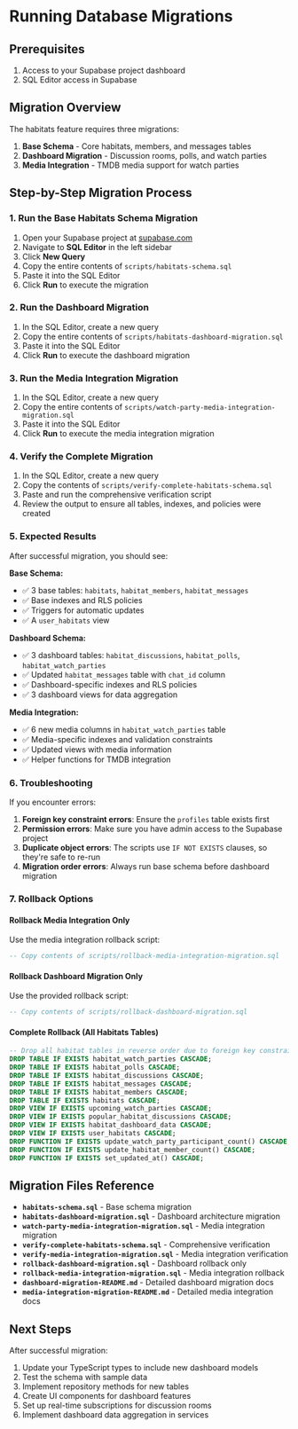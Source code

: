 # Running Database Migrations

## Prerequisites

1. Access to your Supabase project dashboard
2. SQL Editor access in Supabase

## Migration Overview

The habitats feature requires three migrations:

1. **Base Schema** - Core habitats, members, and messages tables
2. **Dashboard Migration** - Discussion rooms, polls, and watch parties
3. **Media Integration** - TMDB media support for watch parties

## Step-by-Step Migration Process

### 1. Run the Base Habitats Schema Migration

1. Open your Supabase project at [supabase.com](https://supabase.com)
2. Navigate to **SQL Editor** in the left sidebar
3. Click **New Query**
4. Copy the entire contents of `scripts/habitats-schema.sql`
5. Paste it into the SQL Editor
6. Click **Run** to execute the migration

### 2. Run the Dashboard Migration

1. In the SQL Editor, create a new query
2. Copy the entire contents of `scripts/habitats-dashboard-migration.sql`
3. Paste it into the SQL Editor
4. Click **Run** to execute the dashboard migration

### 3. Run the Media Integration Migration

1. In the SQL Editor, create a new query
2. Copy the entire contents of `scripts/watch-party-media-integration-migration.sql`
3. Paste it into the SQL Editor
4. Click **Run** to execute the media integration migration

### 4. Verify the Complete Migration

1. In the SQL Editor, create a new query
2. Copy the contents of `scripts/verify-complete-habitats-schema.sql`
3. Paste and run the comprehensive verification script
4. Review the output to ensure all tables, indexes, and policies were created

### 5. Expected Results

After successful migration, you should see:

**Base Schema:**

- ✅ 3 base tables: `habitats`, `habitat_members`, `habitat_messages`
- ✅ Base indexes and RLS policies
- ✅ Triggers for automatic updates
- ✅ A `user_habitats` view

**Dashboard Schema:**

- ✅ 3 dashboard tables: `habitat_discussions`, `habitat_polls`, `habitat_watch_parties`
- ✅ Updated `habitat_messages` table with `chat_id` column
- ✅ Dashboard-specific indexes and RLS policies
- ✅ 3 dashboard views for data aggregation

**Media Integration:**

- ✅ 6 new media columns in `habitat_watch_parties` table
- ✅ Media-specific indexes and validation constraints
- ✅ Updated views with media information
- ✅ Helper functions for TMDB integration

### 6. Troubleshooting

If you encounter errors:

1. **Foreign key constraint errors**: Ensure the `profiles` table exists first
2. **Permission errors**: Make sure you have admin access to the Supabase project
3. **Duplicate object errors**: The scripts use `IF NOT EXISTS` clauses, so they're safe to re-run
4. **Migration order errors**: Always run base schema before dashboard migration

### 7. Rollback Options

#### Rollback Media Integration Only

Use the media integration rollback script:

```sql
-- Copy contents of scripts/rollback-media-integration-migration.sql
```

#### Rollback Dashboard Migration Only

Use the provided rollback script:

```sql
-- Copy contents of scripts/rollback-dashboard-migration.sql
```

#### Complete Rollback (All Habitats Tables)

```sql
-- Drop all habitat tables in reverse order due to foreign key constraints
DROP TABLE IF EXISTS habitat_watch_parties CASCADE;
DROP TABLE IF EXISTS habitat_polls CASCADE;
DROP TABLE IF EXISTS habitat_discussions CASCADE;
DROP TABLE IF EXISTS habitat_messages CASCADE;
DROP TABLE IF EXISTS habitat_members CASCADE;
DROP TABLE IF EXISTS habitats CASCADE;
DROP VIEW IF EXISTS upcoming_watch_parties CASCADE;
DROP VIEW IF EXISTS popular_habitat_discussions CASCADE;
DROP VIEW IF EXISTS habitat_dashboard_data CASCADE;
DROP VIEW IF EXISTS user_habitats CASCADE;
DROP FUNCTION IF EXISTS update_watch_party_participant_count() CASCADE;
DROP FUNCTION IF EXISTS update_habitat_member_count() CASCADE;
DROP FUNCTION IF EXISTS set_updated_at() CASCADE;
```

## Migration Files Reference

- **`habitats-schema.sql`** - Base schema migration
- **`habitats-dashboard-migration.sql`** - Dashboard architecture migration
- **`watch-party-media-integration-migration.sql`** - Media integration migration
- **`verify-complete-habitats-schema.sql`** - Comprehensive verification
- **`verify-media-integration-migration.sql`** - Media integration verification
- **`rollback-dashboard-migration.sql`** - Dashboard rollback only
- **`rollback-media-integration-migration.sql`** - Media integration rollback
- **`dashboard-migration-README.md`** - Detailed dashboard migration docs
- **`media-integration-migration-README.md`** - Detailed media integration docs

## Next Steps

After successful migration:

1. Update your TypeScript types to include new dashboard models
2. Test the schema with sample data
3. Implement repository methods for new tables
4. Create UI components for dashboard features
5. Set up real-time subscriptions for discussion rooms
6. Implement dashboard data aggregation in services
